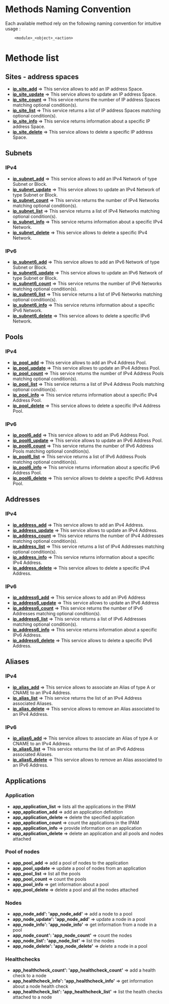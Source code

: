 # Methods Naming Convention
Each available method rely on the following naming convention for intuitive usage :

```
	<module>_<object>_<action>
```

# Methode list

## Sites - address spaces
* **[ip_site_add](ip_site_add.md)** => This service allows to add an IP address Space.
* **[ip_site_update](ip_site_update.md)** => This service allows to update an IP address Space.
* **[ip_site_count](ip_site_count.md)** => This service returns the number of IP address Spaces matching optional condition(s).
* **[ip_site_list](ip_site_list.md)** => This service returns a list of IP address Spaces matching optional condition(s).
* **[ip_site_info](ip_site_info.md)** => This service returns information about a specific IP address Space.
* **[ip_site_delete](ip_site_delete.md)** => This service allows to delete a specific IP address Space.

## Subnets
### IPv4
* **[ip_subnet_add](ip_subnet_add.md)** => This service allows to add an IPv4 Network of type Subnet or Block.
* **[ip_subnet_update](ip_subnet_update.md)** => This service allows to update an IPv4 Network of type Subnet or Block.
* **[ip_subnet_count](ip_subnet_count.md)** => This service returns the number of IPv4 Networks matching optional condition(s).
* **[ip_subnet_list](ip_subnet_list.md)** => This service returns a list of IPv4 Networks matching optional condition(s).
* **[ip_subnet_info](ip_subnet_info.md)** => This service returns information about a specific IPv4 Network.
* **[ip_subnet_delete](ip_subnet_delete.md)** => This service allows to delete a specific IPv4 Network.
### IPv6
* **[ip_subnet6_add](ip_subnet6_add.md)** => This service allows to add an IPv6 Network of type Subnet or Block.
* **[ip_subnet6_update](ip_subnet6_update.md)** => This service allows to update an IPv6 Network of type Subnet or Block.
* **[ip_subnet6_count](ip_subnet6_count.md)** => This service returns the number of IPv6 Networks matching optional condition(s).
* **[ip_subnet6_list](ip_subnet6_list.md)** => This service returns a list of IPv6 Networks matching optional condition(s).
* **[ip_subnet6_info](ip_subnet6_info.md)** => This service returns information about a specific IPv6 Network.
* **[ip_subnet6_delete](ip_subnet6_delete.md)** => This service allows to delete a specific IPv6 Network.

## Pools
### IPv4
* **[ip_pool_add](ip_pool_add.md)** => This service allows to add an IPv4 Address Pool.
* **[ip_pool_update](ip_pool_update.md)** => This service allows to update an IPv4 Address Pool.
* **[ip_pool_count](ip_pool_count.md)** => This service returns the number of IPv4 Address Pools matching optional condition(s).
* **[ip_pool_list](ip_pool_list.md)** => This service returns a list of IPv4 Address Pools matching optional condition(s).
* **[ip_pool_info](ip_pool_info.md)** => This service returns information about a specific IPv4 Address Pool.
* **[ip_pool_delete](ip_pool_delete.md)** => This service allows to delete a specific IPv4 Address Pool.
### IPv6
* **[ip_pool6_add](ip_pool6_add.md)** => This service allows to add an IPv6 Address Pool.
* **[ip_pool6_update](ip_pool6_update.md)** => This service allows to update an IPv6 Address Pool.
* **[ip_pool6_count](ip_pool6_count.md)** => This service returns the number of IPv6 Address Pools matching optional condition(s).
* **[ip_pool6_list](ip_pool6_list.md)** => This service returns a list of IPv6 Address Pools matching optional condition(s).
* **[ip_pool6_info](ip_pool6_info.md)** => This service returns information about a specific IPv6 Address Pool.
* **[ip_pool6_delete](ip_pool6_delete.md)** => This service allows to delete a specific IPv6 Address Pool.

## Addresses
### IPv4
* **[ip_address_add](ip_address_add.md)** => This service allows to add an IPv4 Address.
* **[ip_address_update](ip_address_update.md)** => This service allows to update an IPv4 Address.
* **[ip_address_count](ip_address_count.md)** => This service returns the number of IPv4 Addresses matching optional condition(s).
* **[ip_address_list](ip_address_list.md)** => This service returns a list of IPv4 Addresses matching optional condition(s).
* **[ip_address_info](ip_address_info.md)** => This service returns information about a specific IPv4 Address.
* **[ip_address_delete](ip_address_delete.md)** => This service allows to delete a specific IPv4 Address.

### IPv6
* **[ip_address6_add](ip_address6_add.md)** => This service allows to add an IPv6 Address
* **[ip_address6_update](ip_address6_update.md)** => This service allows to update an IPv6 Address
* **[ip_address6_count](ip_address6_count.md)** => This service returns the number of IPv6 Addresses matching optional condition(s).
* **[ip_address6_list](ip_address6_list.md)** => This service returns a list of IPv6 Addresses matching optional condition(s).
* **[ip_address6_info](ip_address6_info.md)** => This service returns information about a specific IPv6 Address.
* **[ip_address6_delete](ip_address6_delete.md)** => This service allows to delete a specific IPv6 Address.

## Aliases
### IPv4
* **[ip_alias_add](ip_alias_add.md)** => This service allows to associate an Alias of type A or CNAME to an IPv4 Address.
* **[ip_alias_list](ip_alias_list.md)** => This service returns the list of an IPv4 Address associated Aliases.
* **[ip_alias_delete](ip_alias_delete.md)** => This service allows to remove an Alias associated to an IPv4 Address.

### IPv6
* **[ip_alias6_add](ip_alias6_add.md)** => This service allows to associate an Alias of type A or CNAME to an IPv4 Address.
* **[ip_alias6_list](ip_alias6_add.md)** => This service returns the list of an IPv6 Address associated Aliases.
* **[ip_alias6_delete](ip_alias6_delete.md)** => This service allows to remove an Alias associated to an IPv6 Address.

## Applications
### Application

* **app_application_list** => lists all the applications in the IPAM
* **app_application_add** => add an application definition
* **app_application_delete** => delete the specified application
* **app_application_count** => count the applications in the IPAM
* **app_application_info** => provide information on an application
* **app_application_delete** => delete an application and all pools and nodes attached

### Pool of nodes
* **app_pool_add** => add a pool of nodes to the application
* **app_pool_update** => update a pool of nodes from an application
* **app_pool_list** => list all the pools
* **app_pool_count** => count the pools
* **app_pool_info** => get information about a pool
* **app_pool_delete** => delete a pool and all the nodes attached

### Nodes
* **app_node_add': 'app_node_add'** => add a node to a pool
* **app_node_update': 'app_node_add'** => update a node in a pool
* **app_node_info': 'app_node_info'** => get information from a node in a pool
* **app_node_count': 'app_node_count'** => count the nodes
* **app_node_list': 'app_node_list'** => list the nodes
* **app_node_delete': 'app_node_delete'** => delete a node in a pool

### Healthchecks

* **app_healthcheck_count': 'app_healthcheck_count'** => add a health check to a node
* **app_healthcheck_info': 'app_healthcheck_info'** => get information about a node health check
* **app_healthcheck_list': 'app_healthcheck_list'** => list the health checks attached to a node
